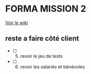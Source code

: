 # FORMA MISSION 2
[Voir le wiki](https://github.com/kckmdev/formaSio/wiki)


## reste a faire côté client 
- [ ] 5. revoir le jeu de tests
- [ ] 6. revoir les salariés et bénévoles



